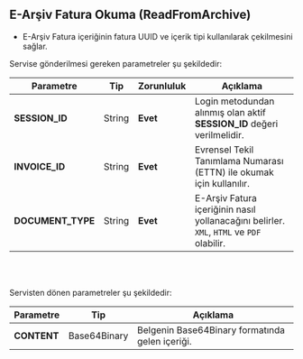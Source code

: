 ## E-Arşiv Fatura Okuma (ReadFromArchive)
* E-Arşiv Fatura içeriğinin fatura UUID ve içerik tipi kullanılarak çekilmesini sağlar.

Servise gönderilmesi gereken parametreler şu şekildedir:

Parametre | Tip         | Zorunluluk  | Açıklama
--------- | ----------- | ----------- | -----------
**SESSION_ID** | String | **Evet** | Login metodundan alınmış olan aktif **SESSION_ID** değeri verilmelidir.
**INVOICE_ID** | String | **Evet** | Evrensel Tekil Tanımlama Numarası (ETTN) ile okumak için kullanılır.
**DOCUMENT_TYPE** | String | **Evet** | E-Arşiv Fatura içeriğinin nasıl yollanacağını belirler. `XML`, `HTML` ve `PDF` olabilir.
<br><br>

Servisten dönen parametreler şu şekildedir:

Parametre | Tip        | Açıklama
--------- | ----------- | -----------
**CONTENT** | Base64Binary | Belgenin Base64Binary formatında gelen içeriği.